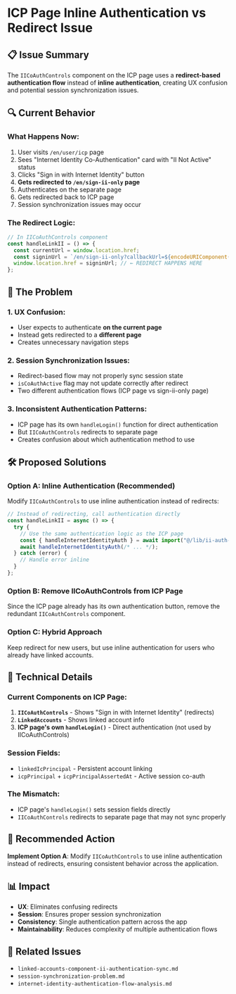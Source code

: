 # ICP Page Inline Authentication vs Redirect Issue

## 📋 **Issue Summary**

The `IICoAuthControls` component on the ICP page uses a **redirect-based authentication flow** instead of **inline authentication**, creating UX confusion and potential session synchronization issues.

## 🔍 **Current Behavior**

### **What Happens Now:**

1. User visits `/en/user/icp` page
2. Sees "Internet Identity Co-Authentication" card with "II Not Active" status
3. Clicks "Sign in with Internet Identity" button
4. **Gets redirected to `/en/sign-ii-only` page**
5. Authenticates on the separate page
6. Gets redirected back to ICP page
7. Session synchronization issues may occur

### **The Redirect Logic:**

```typescript
// In IICoAuthControls component
const handleLinkII = () => {
  const currentUrl = window.location.href;
  const signinUrl = `/en/sign-ii-only?callbackUrl=${encodeURIComponent(currentUrl)}`;
  window.location.href = signinUrl; // ← REDIRECT HAPPENS HERE
};
```

## 🎯 **The Problem**

### **1. UX Confusion:**

- User expects to authenticate **on the current page**
- Instead gets redirected to a **different page**
- Creates unnecessary navigation steps

### **2. Session Synchronization Issues:**

- Redirect-based flow may not properly sync session state
- `isCoAuthActive` flag may not update correctly after redirect
- Two different authentication flows (ICP page vs sign-ii-only page)

### **3. Inconsistent Authentication Patterns:**

- ICP page has its own `handleLogin()` function for direct authentication
- But `IICoAuthControls` redirects to separate page
- Creates confusion about which authentication method to use

## 🛠️ **Proposed Solutions**

### **Option A: Inline Authentication (Recommended)**

Modify `IICoAuthControls` to use inline authentication instead of redirects:

```typescript
// Instead of redirecting, call authentication directly
const handleLinkII = async () => {
  try {
    // Use the same authentication logic as the ICP page
    const { handleInternetIdentityAuth } = await import("@/lib/ii-auth-utils");
    await handleInternetIdentityAuth(/* ... */);
  } catch (error) {
    // Handle error inline
  }
};
```

### **Option B: Remove IICoAuthControls from ICP Page**

Since the ICP page already has its own authentication button, remove the redundant `IICoAuthControls` component.

### **Option C: Hybrid Approach**

Keep redirect for new users, but use inline authentication for users who already have linked accounts.

## 🔧 **Technical Details**

### **Current Components on ICP Page:**

1. **`IICoAuthControls`** - Shows "Sign in with Internet Identity" (redirects)
2. **`LinkedAccounts`** - Shows linked account info
3. **ICP page's own `handleLogin()`** - Direct authentication (not used by IICoAuthControls)

### **Session Fields:**

- `linkedIcPrincipal` - Persistent account linking
- `icpPrincipal` + `icpPrincipalAssertedAt` - Active session co-auth

### **The Mismatch:**

- ICP page's `handleLogin()` sets session fields directly
- `IICoAuthControls` redirects to separate page that may not sync properly

## 🎯 **Recommended Action**

**Implement Option A**: Modify `IICoAuthControls` to use inline authentication instead of redirects, ensuring consistent behavior across the application.

## 📊 **Impact**

- **UX**: Eliminates confusing redirects
- **Session**: Ensures proper session synchronization
- **Consistency**: Single authentication pattern across the app
- **Maintainability**: Reduces complexity of multiple authentication flows

## 🔗 **Related Issues**

- `linked-accounts-component-ii-authentication-sync.md`
- `session-synchronization-problem.md`
- `internet-identity-authentication-flow-analysis.md`
